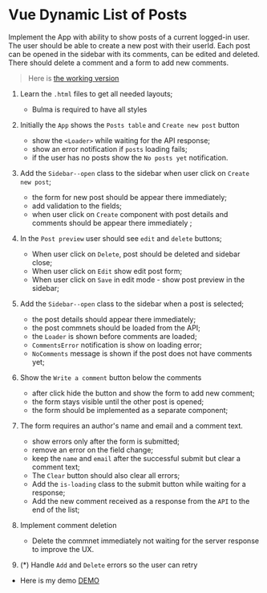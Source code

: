 # Vue Dynamic List of Posts

Implement the App with ability to show posts of a current logged-in user.
The user should be able to create a new post with their userId. Each post can
be opened in the sidebar with its comments, can be edited and deleted. There should delete a comment and a
form to add new comments.

> Here is [the working version](https://mate-academy.github.io/vue_dynamic-list-of-posts/#/)

1. Learn the `.html` files to get all needed layouts;
   - Bulma is required to have all styles
1. Initially the `App` shows the `Posts table` and `Create new post` button

   - show the `<Loader>` while waiting for the API response;
   - show an error notification if `posts` loading fails;
   - if the user has no posts show the `No posts yet` notification.

1. Add the `Sidebar--open` class to the sidebar when user click on `Create new post`;

   - the form for new post should be appear there immediately;
   - add validation to the fields;
   - when user click on `Create` component with post details and comments should be appear there immediately ;

1. In the `Post preview` user should see `edit` and `delete` buttons;

   - When user click on `Delete`, post should be deleted and sidebar close;
   - When user click on `Edit` show edit post form;
   - When user click on `Save` in edit mode - show post preview in the sidebar;

1. Add the `Sidebar--open` class to the sidebar when a post is selected;
   - the post details should appear there immediately;
   - the post commnets should be loaded from the API;
   - the `Loader` is shown before comments are loaded;
   - `CommentsError` notification is show on loading error;
   - `NoComments` message is shown if the post does not have comments yet;
1. Show the `Write a comment` button below the comments
   - after click hide the button and show the form to add new comment;
   - the form stays visible until the other post is opened;
   - the form should be implemented as a separate component;
1. The form requires an author's name and email and a comment text.
   - show errors only after the form is submitted;
   - remove an error on the field change;
   - keep the `name` and `email` after the successful submit but clear a comment text;
   - The `Clear` button should also clear all errors;
   - Add the `is-loading` class to the submit button while waiting for a response;
   - Add the new comment received as a response from the `API` to the end of the list;
1. Implement comment deletion
   - Delete the commnet immediately not waiting for the server response to improve the UX.
1. (\*) Handle `Add` and `Delete` errors so the user can retry

- Here is my demo 
   [DEMO](https://vovchukkul.github.io/vue3/)
